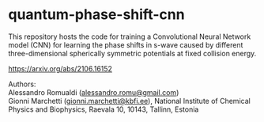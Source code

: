 # quantum-phase-shift-cnn

This repository hosts the code for training a Convolutional Neural Network model (CNN) for learning the phase shifts in s-wave caused by different three-dimensional spherically symmetric potentials at fixed collision energy.

https://arxiv.org/abs/2106.16152


Authors: <br/>
Alessandro Romualdi (alessandro.romu@gmail.com) <br/>
Gionni Marchetti (gionni.marchetti@kbfi.ee), National Institute of Chemical Physics and Biophysics, Raevala 10, 10143, Tallinn, Estonia <br/>


